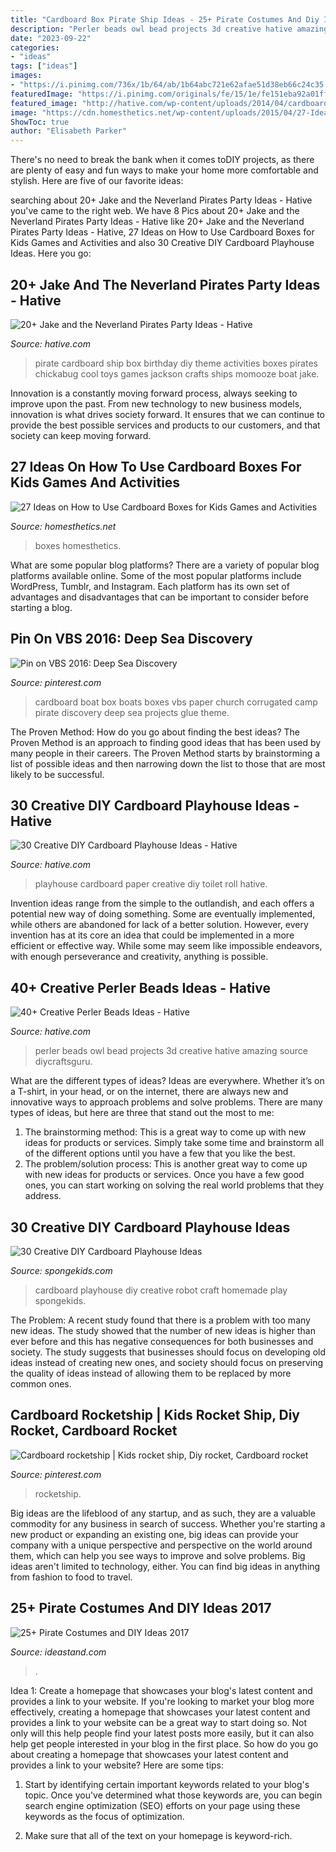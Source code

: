 ```yaml
---
title: "Cardboard Box Pirate Ship Ideas - 25+ Pirate Costumes And Diy Ideas 2017"
description: "Perler beads owl bead projects 3d creative hative amazing source diycraftsguru"
date: "2023-09-22"
categories:
- "ideas"
tags: ["ideas"]
images:
- "https://i.pinimg.com/736x/1b/64/ab/1b64abc721e62afae51d38eb66c24c35.jpg"
featuredImage: "https://i.pinimg.com/originals/fe/15/1e/fe151eba92a01ff89bee8245c7c21f83.jpg"
featured_image: "http://hative.com/wp-content/uploads/2014/04/cardboard-playhouse/5-toilet-paper-roll-playhouse.jpg"
image: "https://cdn.homesthetics.net/wp-content/uploads/2015/04/27-Ideas-on-How-to-Use-Cardboard-Boxes-for-Kids-Games-and-Activities-DIY-Projects-homesthetics-diy-cardboard-projects-18.jpg"
ShowToc: true
author: "Elisabeth Parker"
---
```



There's no need to break the bank when it comes toDIY projects, as there are plenty of easy and fun ways to make your home more comfortable and stylish. Here are five of our favorite ideas: 

	

		
searching about 20+ Jake and the Neverland Pirates Party Ideas - Hative you've came to the right web. We have 8 Pics about 20+ Jake and the Neverland Pirates Party Ideas - Hative like 20+ Jake and the Neverland Pirates Party Ideas - Hative, 27 Ideas on How to Use Cardboard Boxes for Kids Games and Activities and also 30 Creative DIY Cardboard Playhouse Ideas. Here you go:
		
    
## 20+ Jake And The Neverland Pirates Party Ideas - Hative

<img loading=lazy src="https://hative.com/wp-content/uploads/2014/02/pirate-party-ideas/pirate-party-activities-idea-32.jpg" onerror="this.onerror=null;this.src='https://tse2.mm.bing.net/th?id=OIP.50rBjwzl9WFJuj6gsp-yNgHaFG&amp;pid=15.1';" alt="20+ Jake and the Neverland Pirates Party Ideas - Hative">

_Source: hative.com_

>pirate cardboard ship box birthday diy theme activities boxes pirates chickabug cool toys games jackson crafts ships momooze boat jake. 

	

Innovation is a constantly moving forward process, always seeking to improve upon the past. From new technology to new business models, innovation is what drives society forward. It ensures that we can continue to provide the best possible services and products to our customers, and that society can keep moving forward.

    
## 27 Ideas On How To Use Cardboard Boxes For Kids Games And Activities

<img loading=lazy src="https://cdn.homesthetics.net/wp-content/uploads/2015/04/27-Ideas-on-How-to-Use-Cardboard-Boxes-for-Kids-Games-and-Activities-DIY-Projects-homesthetics-diy-cardboard-projects-18.jpg" onerror="this.onerror=null;this.src='https://tse2.mm.bing.net/th?id=OIP.go2zy0LsCsyRluwepw2KUAHaLI&amp;pid=15.1';" alt="27 Ideas on How to Use Cardboard Boxes for Kids Games and Activities">

_Source: homesthetics.net_

>boxes homesthetics. 

	

What are some popular blog platforms?
There are a variety of popular blog platforms available online. Some of the most popular platforms include WordPress, Tumblr, and Instagram. Each platform has its own set of advantages and disadvantages that can be important to consider before starting a blog.

    
## Pin On VBS 2016: Deep Sea Discovery

<img loading=lazy src="https://i.pinimg.com/originals/fe/15/1e/fe151eba92a01ff89bee8245c7c21f83.jpg" onerror="this.onerror=null;this.src='https://tse2.mm.bing.net/th?id=OIP.ULheyX9ef9QbUTPd1lmuSwHaJ4&amp;pid=15.1';" alt="Pin on VBS 2016: Deep Sea Discovery">

_Source: pinterest.com_

>cardboard boat box boats boxes vbs paper church corrugated camp pirate discovery deep sea projects glue theme. 

	

The Proven Method: How do you go about finding the best ideas?
The Proven Method is an approach to finding good ideas that has been used by many people in their careers. The Proven Method starts by brainstorming a list of possible ideas and then narrowing down the list to those that are most likely to be successful.

    
## 30 Creative DIY Cardboard Playhouse Ideas - Hative

<img loading=lazy src="http://hative.com/wp-content/uploads/2014/04/cardboard-playhouse/5-toilet-paper-roll-playhouse.jpg" onerror="this.onerror=null;this.src='https://tse1.mm.bing.net/th?id=OIP.bFwpgcAIsQCf09btIDjDeAHaJ4&amp;pid=15.1';" alt="30 Creative DIY Cardboard Playhouse Ideas - Hative">

_Source: hative.com_

>playhouse cardboard paper creative diy toilet roll hative. 

	

Invention ideas range from the simple to the outlandish, and each offers a potential new way of doing something. Some are eventually implemented, while others are abandoned for lack of a better solution. However, every invention has at its core an idea that could be implemented in a more efficient or effective way. While some may seem like impossible endeavors, with enough perseverance and creativity, anything is possible.

    
## 40+ Creative Perler Beads Ideas - Hative

<img loading=lazy src="http://hative.com/wp-content/uploads/2014/04/perler-beads-ideas/31-owl-perler-beads.jpg" onerror="this.onerror=null;this.src='https://tse3.mm.bing.net/th?id=OIP.U3Mtwd-ryfCBJqXOcNyC7AHaJK&amp;pid=15.1';" alt="40+ Creative Perler Beads Ideas - Hative">

_Source: hative.com_

>perler beads owl bead projects 3d creative hative amazing source diycraftsguru. 

	

What are the different types of ideas?
Ideas are everywhere. Whether it’s on a T-shirt, in your head, or on the internet, there are always new and innovative ways to approach problems and solve problems. 
There are many types of ideas, but here are three that stand out the most to me: 
1. The brainstorming method: This is a great way to come up with new ideas for products or services. Simply take some time and brainstorm all of the different options until you have a few that you like the best.
2. The problem/solution process: This is another great way to come up with new ideas for products or services. Once you have a few good ones, you can start working on solving the real world problems that they address. 

    
## 30 Creative DIY Cardboard Playhouse Ideas

<img loading=lazy src="http://spongekids.com/wp-content/uploads/2015/09/1-homemade-robot-playhouse.jpg" onerror="this.onerror=null;this.src='https://tse1.mm.bing.net/th?id=OIP.8R-yCD3SOjUJicaIjw4AYQHaHW&amp;pid=15.1';" alt="30 Creative DIY Cardboard Playhouse Ideas">

_Source: spongekids.com_

>cardboard playhouse diy creative robot craft homemade play spongekids. 

	

The Problem:
A recent study found that there is a problem with too many new ideas. The study showed that the number of new ideas is higher than ever before and this has negative consequences for both businesses and society. The study suggests that businesses should focus on developing old ideas instead of creating new ones, and society should focus on preserving the quality of ideas instead of allowing them to be replaced by more common ones.

    
## Cardboard Rocketship | Kids Rocket Ship, Diy Rocket, Cardboard Rocket

<img loading=lazy src="https://i.pinimg.com/736x/1b/64/ab/1b64abc721e62afae51d38eb66c24c35.jpg" onerror="this.onerror=null;this.src='https://tse2.mm.bing.net/th?id=OIP.P2fdzot7dQle6PPK1yDJ0QHaLH&amp;pid=15.1';" alt="Cardboard rocketship | Kids rocket ship, Diy rocket, Cardboard rocket">

_Source: pinterest.com_

>rocketship. 

	

Big ideas are the lifeblood of any startup, and as such, they are a valuable commodity for any business in search of success. Whether you're starting a new product or expanding an existing one, big ideas can provide your company with a unique perspective and perspective on the world around them, which can help you see ways to improve and solve problems. Big ideas aren't limited to technology, either. You can find big ideas in anything from fashion to food to travel.

    
## 25+ Pirate Costumes And DIY Ideas 2017

<img loading=lazy src="https://ideastand.com/wp-content/uploads/2017/09/pirate-costume-diy/6-pirate-costume-diy-ideas-tutorials.jpg" onerror="this.onerror=null;this.src='https://tse4.mm.bing.net/th?id=OIP.0AYkyE-RATtaev-fSna6EAHaMA&amp;pid=15.1';" alt="25+ Pirate Costumes and DIY Ideas 2017">

_Source: ideastand.com_

>. 

	

Idea 1: Create a homepage that showcases your blog's latest content and provides a link to your website.
If you're looking to market your blog more effectively, creating a homepage that showcases your latest content and provides a link to your website can be a great way to start doing so. Not only will this help people find your latest posts more easily, but it can also help get people interested in your blog in the first place. So how do you go about creating a homepage that showcases your latest content and provides a link to your website? Here are some tips:
1. Start by identifying certain important keywords related to your blog's topic. Once you've determined what those keywords are, you can begin search engine optimization (SEO) efforts on your page using these keywords as the focus of optimization.

2. Make sure that all of the text on your homepage is keyword-rich.

